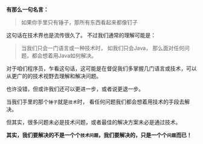 **有那么一句名言：**

> 如果你手里只有锤子，那所有东西看起来都像钉子

这句话在技术界也是流传很久了。 不过我们通常的理解可能是： 

> 当我们只会一门语言或一种技术时， 如我们只会Java， 那么面对任何问题，都会想着用Java如何解决。

对于咱们程序员，乍看这句话，这可能是在督促我们多掌握几门语言或技术，可以从更广的的技术视野去理解和解决问题。

也许没错，但或许我们还可以更进一步，或者说更退一步。

当我们手里的那个`锤子`就是`技术`时， 看任何问题我们都会想着用技术的手段去解决。

但其实，很多问题未必是技术问题，或者最佳的解决方案未必是通过技术。

**其实，我们要解决的不是一个个`技术问题`，我们要解决的，只是一个个`问题`而已！**
